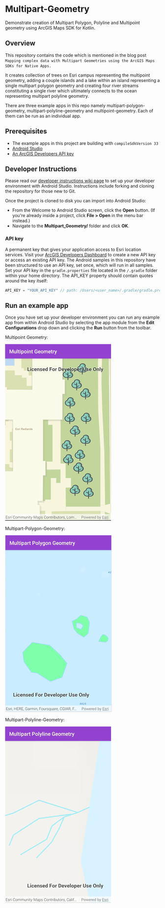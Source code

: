 # Multipart-Geometry
Demonstrate creation of Multipart Polygon, Polyline and Multipoint geometry using ArcGIS Maps SDK for Kotlin.

## Overview
This repository contains the code which is mentioned in the blog post `Mapping complex data with Multipart Geometries using the ArcGIS Maps SDKs for Native Apps.`

It creates collection of trees on Esri campus representing the multipoint geometry, adding a couple islands and a lake within an island representing a single multipart polygon geometry and creating four river streams constituting a single river which ultimately connects to the ocean representing multipart polyline geometry.

There are three example apps in this repo namely multipart-polygon-geometry, multipart-polyline-geometry and multipoint-geometry. Each of them can be run as an individual app.

## Prerequisites

* The example apps in this project are building with `compileSdkVersion 33`
* [Android Studio](http://developer.android.com/sdk/index.html)
* [An ArcGIS Developers API key](https://developers.arcgis.com/kotlin/get-started/#3-get-an-api-key)


## Developer Instructions

Please read our [developer instructions wiki page](https://github.com/Esri/arcgis-maps-sdk-kotlin-samples/wiki/Developer-Instructions) to set up your developer environment with Android Studio.  Instructions include forking and cloning the repository for those new to Git.

Once the project is cloned to disk you can import into Android Studio:

* From the Welcome to Android Studio screen, click the **Open** button. (If you're already inside a project, click **File > Open** in the menu bar instead.)
* Navigate to the **Multipart_Geometry/** folder and click **OK**.


### API key

A permanent key that gives your application access to Esri location services. Visit your [ArcGIS Developers Dashboard](https://developers.arcgis.com/dashboard) to create a new API key or access an existing API key.
The Android samples in this repository have been structured to use an API key, set once, which will run in all samples.
Set your API key in the `gradle.properties` file located in the `/.gradle` folder within your home directory.
The API_KEY property should contain quotes around the key itself:
```gradle
API_KEY = "YOUR_API_KEY" // path: /Users/<user_name>/.gradle/gradle.properties
```

## Run an example app

Once you have set up your developer environment you can run any example app from within Android Studio by selecting the app module from the **Edit Configurations** drop down and clicking the **Run** button from the toolbar.

Multipoint Geometry:  
  
![Multipoint-Geometry.png](img_3.png)

Multipart-Polygon-Geometry:  
  
![Multipart-Polygon-Geometry.png](img_4.png)

Multipart-Polyline-Geometry:  
  
![Multipart-Polyline-Geometry.png](img_5.png)
